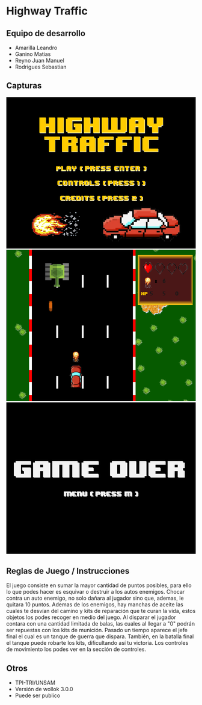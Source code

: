 # Highway Traffic

## Equipo de desarrollo

- Amarilla Leandro 
- Ganino Matias
- Reyno Juan Manuel 
- Rodrigues Sebastian

## Capturas

<img src="fotos\menu.png">
<img src="fotos\foto1.png">
<img src="fotos\gameOver.png">

## Reglas de Juego / Instrucciones

El juego consiste en sumar la mayor cantidad de puntos posibles, para ello lo que podes hacer es esquivar o destruir a los autos enemigos. Chocar contra un auto enemigo, no solo dañara al jugador sino que, ademas, le quitara 10 puntos. Ademas de los enemigos, hay manchas de aceite las cuales te desvían del camino y kits de reparación que te curan la vida, estos objetos los podes recoger en medio del juego.
Al disparar el jugador contara con una cantidad limitada de balas, las cuales al llegar a "0" podrán ser repuestas con los kits de munición. 
Pasado un tiempo aparece el jefe final el cual es un tanque de guerra que dispara. También, en la batalla final el tanque puede robarte los kits, dificultando así tu victoria. 
Los controles de movimiento los podes ver en la sección de controles.


## Otros

- TPI-TRI/UNSAM
- Versión de wollok 3.0.0
- Puede ser publico